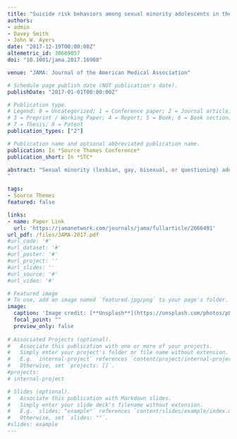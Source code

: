 ```yaml
---
title: "Suicide risk behaviors among sexual minority adolescents in the United States, 2015"
authors:
- admin
- Davey Smith
- John W. Ayers
date: "2017-12-19T00:00:00Z"
altemetric_id: 30669057
doi: "10.1001/jama.2017.16908"

venue: "JAMA: Journal of the American Medical Association"

# Schedule page publish date (NOT publication's date). 
publishDate: "2017-01-01T00:00:00Z"

# Publication type.
# Legend: 0 = Uncategorized; 1 = Conference paper; 2 = Journal article;
# 3 = Preprint / Working Paper; 4 = Report; 5 = Book; 6 = Book section;
# 7 = Thesis; 8 = Patent 
publication_types: ["2"]

# Publication name and optional abbreviated publication name. 
publication: In *Source Themes Conference*
publication_short: In *STC*

abstract: "Sexual minority (lesbian, gay, bisexual, or questioning) adolescents are believed to have elevated suicide risks.1 Studies supporting this claim, however, rarely use nationally representative samples, which is a major limitation given that stigma and prevention resources vary across communities and may influence suicide risk behaviors.2 When nationally representative studies are available, they are not recent.3 Moreover, studies have ignored the diversity among sexual minorities, assuming all share the same risks.4 We estimated suicide risk behaviors of sexual minority adolescents using nationally representative data from 2015.
"

tags:
- Source Themes
featured: false

links:
- name: Paper Link
  url: 'https://jamanetwork.com/journals/jama/fullarticle/2666491'
url_pdf: /files/JAMA-2017.pdf
#url_code: '#'
#url_dataset: '#'
#url_poster: '#'
#url_project: ''
#url_slides: ''
#url_source: '#'
#url_video: '#'

# Featured image
# To use, add an image named `featured.jpg/png` to your page's folder. 
image:
  caption: 'Image credit: [**Unsplash**](https://unsplash.com/photos/pLCdAaMFLTE)'
  focal_point: ""
  preview_only: false
 
# Associated Projects (optional).
#   Associate this publication with one or more of your projects.
#   Simply enter your project's folder or file name without extension.
#   E.g. `internal-project` references `content/project/internal-project/index.md`.
#   Otherwise, set `projects: []`.
#projects:
# internal-project

# Slides (optional).
#   Associate this publication with Markdown slides.
#   Simply enter your slide deck's filename without extension.
#   E.g. `slides: "example"` references `content/slides/example/index.md`.
#   Otherwise, set `slides: ""`.
#slides: example
---
```

